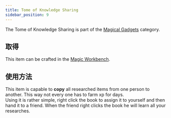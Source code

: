 ```yaml
---
title: Tome of Knowledge Sharing
sidebar_position: 9
---
```


The Tome of Knowledge Sharing is part of the [Magical Gadgets](Magical-Gadgets) category.

## 取得

This item can be crafted in the [Magic Workbench](Magic-Workbench).

## 使用方法

This item is capable to **copy** all researched items from one person to another. This way not every one has to farm xp for days.  
Using it is rather simple, right click the book to assign it to yourself and then hand it to a friend. When the friend right clicks the book he will learn all your researches.
